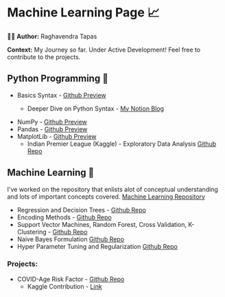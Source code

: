 # Machine Learning Page :chart_with_upwards_trend:

:raising_hand_man: <b> Author:</b> Raghavendra Tapas

<b> Context:</b> My Journey so far. Under Active Development! Feel free to contribute to the projects.

## Python Programming :snake:

- Basics Syntax - [Github Preview](https://github.com/Napster8/Data-Science/blob/Napster8/Machine-Learning/01-Python/01-python-syntax.ipynb)

  - Deeper Dive on Python Syntax - [My Notion Blog](https://www.notion.so/raghavendratapas/Python-102ff321e28741a899e72ea6c1c293f0)

* NumPy - [Github Preview](https://github.com/Napster8/Data-Science/blob/Napster8/Machine-Learning/03-Numpy/03-numpy.ipynb)
* Pandas - [Github Preview](https://github.com/Napster8/Data-Science/blob/Napster8/Machine-Learning/02-Pandas/02-pandas.ipynb)
* MatplotLib - [Github Preview](https://github.com/Napster8/Data-Science/blob/Napster8/Machine-Learning/04-Matplot/04-matplot-visuals.ipynb)
  * Indian Premier League (Kaggle) - Exploratory Data Analysis [Github Repo](https://github.com/Napster8/Data-Science/tree/Napster8/Machine-Learning/04-Matplot/IPL-ANALYSIS)

## Machine Learning :robot: 

I've worked on the repository that enlists alot of conceptual understanding and lots of important concepts covered. [Machine Learning Repository](https://github.com/Napster8/Data-Science)

- Regression and Decision Trees - [Github Repo](https://github.com/Napster8/Data-Science/tree/Napster8/Machine-Learning/05-Regression)
- Encoding Methods - [Github Repo](https://github.com/Napster8/Data-Science/tree/Napster8/Machine-Learning/06-preprocessing)
- Support Vector Machines, Random Forest, Cross Validation, K-Clustering - [Github Repo](https://github.com/Napster8/Data-Science/tree/Napster8/Machine-Learning/08-Support-vector-machines)
- Naive Bayes Formulation [Github Repo](https://github.com/Napster8/Data-Science/tree/Napster8/Machine-Learning/09-Naive-Bayes-Formulation)
- Hyper Parameter Tuning and Regularization [Github Repo](https://github.com/Napster8/Data-Science/tree/Napster8/Machine-Learning/10-Hyper-Parameter-Tuning)

### Projects:

* COVID-Age Risk Factor - [Github Repo](https://github.com/Napster8/Data-Science/tree/Napster8/Machine-Learning/12-Covid-Age-Risk-Factor)
  * Kaggle Contribution - [Link](https://www.kaggle.com/raghavendratapas/covid-19-age-risk-factor-exploratory-analysis)

